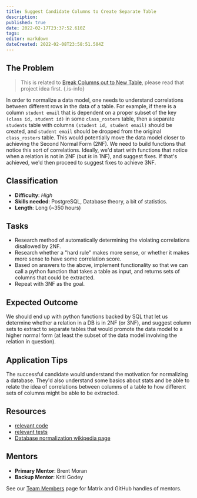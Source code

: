 ```yaml
---
title: Suggest Candidate Columns to Create Separate Table
description: 
published: true
date: 2022-02-17T23:37:52.610Z
tags: 
editor: markdown
dateCreated: 2022-02-08T23:58:51.504Z
---
```


## The Problem
> This is related to [Break Columns out to New Table](/en/community/mentoring/project-ideas/break-out-columns), please read that project idea first.
{.is-info}


In order to normalize a data model, one needs to understand correlations between different rows in the data of a table.  For example, if there is a column `student email` that is dependent on a proper subset of the key `(class id, student id)` in some `class_rosters` table, then a separate `students` table with columns `(student id, student email)` should be created, and `student email` should be dropped from the original `class_rosters` table. This would potentially move the data model closer to achieving the Second Normal Form (2NF). We need to build functions that notice this sort of correlations.  Ideally, we'd start with functions that notice when a relation is not in 2NF (but _is_ in 1NF), and suggest fixes. If that's achieved, we'd then proceed to suggest fixes to achieve 3NF.

## Classification
- **Difficulty**: *High*
- **Skills needed**: PostgreSQL, Database theory, a bit of statistics.
- **Length**: Long (~350 hours)

## Tasks
- Research method of automatically determining the violating correlations disallowed by 2NF.
- Research whether a "hard rule" makes more sense, or whether it makes more sense to have some correlation score.
- Based on answers to the above, implement functionality so that we can call a python function that takes a table as input, and returns sets of columns that could be extracted.
- Repeat with 3NF as the goal.

## Expected Outcome
We should end up with python functions backed by SQL that let us determine whether a relation in a DB is in 2NF (or 3NF), and suggest column sets to extract to separate tables that would promote the data model to a higher normal form (at least the subset of the data model involving the relation in question).

## Application Tips
The successful candidate would understand the motivation for normalizing a database. They'd also understand some basics about stats and be able to relate the idea of correlations between columns of a table to how different sets of columns might be able to be extracted.

## Resources
- [relevant code](https://github.com/centerofci/mathesar/blob/afac35483cd56626778acf01df41cae9423636d5/db/tables/operations/split.py)
- [relevant tests](https://github.com/centerofci/mathesar/blob/afac35483cd56626778acf01df41cae9423636d5/db/tests/tables/operations/test_split.py)
- [Database normalization wikipedia page](https://en.wikipedia.org/wiki/Database_normalization)

## Mentors
- **Primary Mentor**: Brent Moran
- **Backup Mentor**: Kriti Godey

See our [Team Members](/en/team/members) page for Matrix and GitHub handles of mentors.